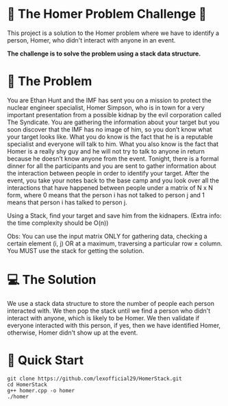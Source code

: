 # 🚀 The Homer Problem Challenge 🤔

This project is a solution to the Homer problem where we have to identify a person, Homer, who didn't interact with anyone in an event. 

**The challenge is to solve the problem using a stack data structure.**

# 📝 The Problem

You are Ethan Hunt and the IMF has sent you on a mission to protect the nuclear engineer
specialist, Homer Simpson, who is in town for a very important presentation from a possible
kidnap by the evil corporation called The Syndicate. You are gathering the information about
your target but you soon discover that the IMF has no image of him, so you don’t know what
your target looks like. What you do know is the fact that he is a reputable specialist and
everyone will talk to him. What you also know is the fact that Homer is a really shy guy and
he will not try to talk to anyone in return because he doesn’t know anyone from the event.
Tonight, there is a formal dinner for all the participants and you are sent to gather information
about the interaction between people in order to identify your target. After the event, you take
your notes back to the base camp and you look over all the interactions that have happened
between people under a matrix of N x N form, where 0 means that the person i has not talked
to person j and 1 means that person i has talked to person j.

Using a Stack, find your target and save him from the kidnapers. (Extra info: the time
complexity should be O(n))

Obs: You can use the input matrix ONLY for gathering data, checking a certain element (i, j)
OR at a maximum, traversing a particular row ± column. You MUST use the stack for getting
the solution.

# 💻 The Solution

We use a stack data structure to store the number of people each person interacted with. We then pop the stack until we find a person who didn't interact with anyone, which is likely to be Homer. We then validate if everyone interacted with this person, if yes, then we have identified Homer, otherwise, Homer didn't show up at the event.

# 🚀 Quick Start

    git clone https://github.com/lexofficial29/HomerStack.git
    cd HomerStack
    g++ homer.cpp -o homer
    ./homer
